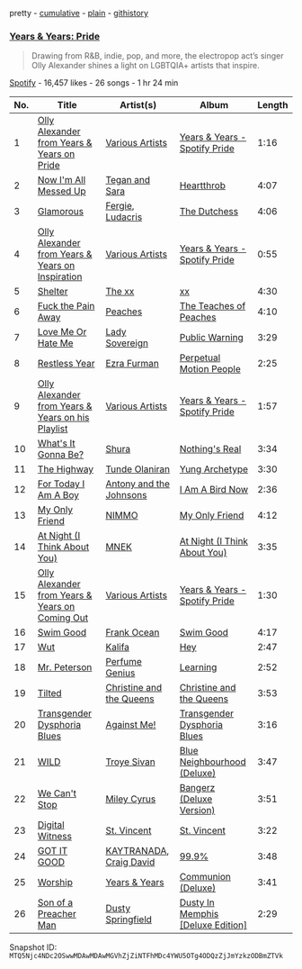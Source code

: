 pretty - [cumulative](/playlists/cumulative/37i9dQZF1DX4yLn8TpmS3h.md) - [plain](/playlists/plain/37i9dQZF1DX4yLn8TpmS3h) - [githistory](https://github.githistory.xyz/mackorone/spotify-playlist-archive/blob/main/playlists/plain/37i9dQZF1DX4yLn8TpmS3h)

### [Years & Years: Pride](https://open.spotify.com/playlist/37i9dQZF1DX4yLn8TpmS3h)

> Drawing from R&B, indie, pop, and more, the electropop act’s singer Olly Alexander shines a light on LGBTQIA+ artists that inspire.

[Spotify](https://open.spotify.com/user/spotify) - 16,457 likes - 26 songs - 1 hr 24 min

| No. | Title | Artist(s) | Album | Length |
|---|---|---|---|---|
| 1 | [Olly Alexander from Years & Years on Pride](https://open.spotify.com/track/6MCm5U1tyfkaQvcGkbw3ov) | [Various Artists](https://open.spotify.com/artist/0LyfQWJT6nXafLPZqxe9Of) | [Years & Years \- Spotify Pride](https://open.spotify.com/album/3IthvRoQiLefWpF76B1nmG) | 1:16 |
| 2 | [Now I'm All Messed Up](https://open.spotify.com/track/2MtybE4np9hXIRNFBi9K4q) | [Tegan and Sara](https://open.spotify.com/artist/5e1BZulIiYWPRm8yogwUYH) | [Heartthrob](https://open.spotify.com/album/5IUJ6v408Z7pECC3BXUJxX) | 4:07 |
| 3 | [Glamorous](https://open.spotify.com/track/4KTtYhxFtFL7mBwnjkKfLm) | [Fergie](https://open.spotify.com/artist/3r17AfJCCUqC9Lf0OAc73G), [Ludacris](https://open.spotify.com/artist/3ipn9JLAPI5GUEo4y4jcoi) | [The Dutchess](https://open.spotify.com/album/3t8HFQNlwLBW7htwLvFfzA) | 4:06 |
| 4 | [Olly Alexander from Years & Years on Inspiration](https://open.spotify.com/track/0pi6mPEX2JZT9zO1tg7ESW) | [Various Artists](https://open.spotify.com/artist/0LyfQWJT6nXafLPZqxe9Of) | [Years & Years \- Spotify Pride](https://open.spotify.com/album/3IthvRoQiLefWpF76B1nmG) | 0:55 |
| 5 | [Shelter](https://open.spotify.com/track/13F3T2TWkVW6oVZNnFc69e) | [The xx](https://open.spotify.com/artist/3iOvXCl6edW5Um0fXEBRXy) | [xx](https://open.spotify.com/album/6tzQKMilI02kn1lzLklDI8) | 4:30 |
| 6 | [Fuck the Pain Away](https://open.spotify.com/track/0NWWDumjD2TCrR6iV6ZFgR) | [Peaches](https://open.spotify.com/artist/1gkSl4XpHIHI4I1WQbfXOE) | [The Teaches of Peaches](https://open.spotify.com/album/6gFOrIOM2TwzoRvobkpn1a) | 4:10 |
| 7 | [Love Me Or Hate Me](https://open.spotify.com/track/4OikxHAgM14El0wQIyyhP8) | [Lady Sovereign](https://open.spotify.com/artist/36ikBJX6oQWWlgrXCock30) | [Public Warning](https://open.spotify.com/album/4hYpyDcWxBQQPVlTaljf4o) | 3:29 |
| 8 | [Restless Year](https://open.spotify.com/track/3aOqxUnZ6LI5dxQ3iqAQ6C) | [Ezra Furman](https://open.spotify.com/artist/1uR7zoLrSRI8bSL43OZ0GY) | [Perpetual Motion People](https://open.spotify.com/album/0R8prza80qnGSvS4XdQGc3) | 2:25 |
| 9 | [Olly Alexander from Years & Years on his Playlist](https://open.spotify.com/track/27E66TGQUVXWxtUOltZUnY) | [Various Artists](https://open.spotify.com/artist/0LyfQWJT6nXafLPZqxe9Of) | [Years & Years \- Spotify Pride](https://open.spotify.com/album/3IthvRoQiLefWpF76B1nmG) | 1:57 |
| 10 | [What's It Gonna Be?](https://open.spotify.com/track/1Jb8fejyUddXtl2JKAEFmQ) | [Shura](https://open.spotify.com/artist/1qpR5mURxk3d8f6mww6uKT) | [Nothing's Real](https://open.spotify.com/album/2igeHhP9UZ7ko10H1K0DbP) | 3:34 |
| 11 | [The Highway](https://open.spotify.com/track/3eZ1h7nR5Ig4VDbJwHgms5) | [Tunde Olaniran](https://open.spotify.com/artist/3qwKzITLJVVAo2Fn8TusjE) | [Yung Archetype](https://open.spotify.com/album/77qrs1oeGW6oz6ifNJKvYH) | 3:30 |
| 12 | [For Today I Am A Boy](https://open.spotify.com/track/4fX0mggT4nrjB2UtPfSllk) | [Antony and the Johnsons](https://open.spotify.com/artist/4fxp616ALtFWnXfwxnjLzW) | [I Am A Bird Now](https://open.spotify.com/album/1qgHb6l3H8xHuBQrFtvjKN) | 2:36 |
| 13 | [My Only Friend](https://open.spotify.com/track/4cORje2nJMAdDJpZwQO2OF) | [NIMMO](https://open.spotify.com/artist/76MojWoWNPzzKdrEspy5sl) | [My Only Friend](https://open.spotify.com/album/5iG0YlrDD7rTYHp922XMn2) | 4:12 |
| 14 | [At Night \(I Think About You\)](https://open.spotify.com/track/4lwthdbsRkAnZhFunjjgrs) | [MNEK](https://open.spotify.com/artist/7uMh23xWiuR7zsNkuNcm2G) | [At Night \(I Think About You\)](https://open.spotify.com/album/5v636i01urX364kKa6vtqw) | 3:35 |
| 15 | [Olly Alexander from Years & Years on Coming Out](https://open.spotify.com/track/52IvQU087y8nKvluApHVkl) | [Various Artists](https://open.spotify.com/artist/0LyfQWJT6nXafLPZqxe9Of) | [Years & Years \- Spotify Pride](https://open.spotify.com/album/3IthvRoQiLefWpF76B1nmG) | 1:30 |
| 16 | [Swim Good](https://open.spotify.com/track/3CgZCQyuyxHRMWB9BTwmni) | [Frank Ocean](https://open.spotify.com/artist/2h93pZq0e7k5yf4dywlkpM) | [Swim Good](https://open.spotify.com/album/3TLaFWQDhV1g39Qwd5sPAm) | 4:17 |
| 17 | [Wut](https://open.spotify.com/track/1LZcxhK4BQsFR3kT8hnWmN) | [Kalifa](https://open.spotify.com/artist/0e53LR6d2xTKZz9om9ZGyO) | [Hey](https://open.spotify.com/album/3PbX3SwyXvr3f1htBBcmP0) | 2:47 |
| 18 | [Mr\. Peterson](https://open.spotify.com/track/3JJXz7g4Uq8nilp9DkWyex) | [Perfume Genius](https://open.spotify.com/artist/2ueoLVCXQ948OfhVvAy3Nn) | [Learning](https://open.spotify.com/album/6ci4G6LgEsTQ8bgkc1m8YF) | 2:52 |
| 19 | [Tilted](https://open.spotify.com/track/4U6GYrZi0xvNkUmFitCDED) | [Christine and the Queens](https://open.spotify.com/artist/04vj3iPUiVh5melWr0w3xT) | [Christine and the Queens](https://open.spotify.com/album/5qYhFUAumctJEgm6nFJJfO) | 3:53 |
| 20 | [Transgender Dysphoria Blues](https://open.spotify.com/track/4RdpSi00jdvfRLZb3Q1WhB) | [Against Me!](https://open.spotify.com/artist/29lz7gs8edwnnfuXW4FhMl) | [Transgender Dysphoria Blues](https://open.spotify.com/album/4MuH5XuLZFuDc6kB2CSapu) | 3:16 |
| 21 | [WILD](https://open.spotify.com/track/2HWWsTZxnLSUdFZ4gjsP5N) | [Troye Sivan](https://open.spotify.com/artist/3WGpXCj9YhhfX11TToZcXP) | [Blue Neighbourhood \(Deluxe\)](https://open.spotify.com/album/5ouTDazE4LF9bVJPx1nlgW) | 3:47 |
| 22 | [We Can't Stop](https://open.spotify.com/track/2y4lAQpi5VTNLu2ldeTdUH) | [Miley Cyrus](https://open.spotify.com/artist/5YGY8feqx7naU7z4HrwZM6) | [Bangerz \(Deluxe Version\)](https://open.spotify.com/album/3RDqXDc1bAETps54MSSOW0) | 3:51 |
| 23 | [Digital Witness](https://open.spotify.com/track/5L16tlSHNt93RiiRiCc8ya) | [St\. Vincent](https://open.spotify.com/artist/7bcbShaqKdcyjnmv4Ix8j6) | [St\. Vincent](https://open.spotify.com/album/2CJnMhwEEkS8R1ctgt5llf) | 3:22 |
| 24 | [GOT IT GOOD](https://open.spotify.com/track/7pttGrC2YJYQ997ZryXGCG) | [KAYTRANADA](https://open.spotify.com/artist/6qgnBH6iDM91ipVXv28OMu), [Craig David](https://open.spotify.com/artist/2JyWXPbkqI5ZJa3gwqVa0c) | [99.9%](https://open.spotify.com/album/6JD4Qerb8IcaAzFgpFw0sa) | 3:48 |
| 25 | [Worship](https://open.spotify.com/track/4LSaXsi2dyhdKGF6wPsHst) | [Years & Years](https://open.spotify.com/artist/5vBSrE1xujD2FXYRarbAXc) | [Communion \(Deluxe\)](https://open.spotify.com/album/09mWpzpUOSjjvK2iNqEIYn) | 3:41 |
| 26 | [Son of a Preacher Man](https://open.spotify.com/track/7odHgoLFi3GQ90E9PeraI3) | [Dusty Springfield](https://open.spotify.com/artist/5zaXYwewAXedKNCff45U5l) | [Dusty In Memphis \[Deluxe Edition\]](https://open.spotify.com/album/6SNMenG3NjZyqgI5p4Hcmg) | 2:29 |

Snapshot ID: `MTQ5Njc4NDc2OSwwMDAwMDAwMGVhZjZiNTFhMDc4YWU5OTg4ODQzZjJmYzkzODBmZTVk`
